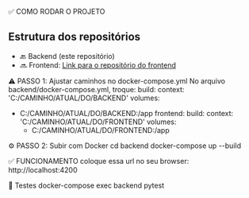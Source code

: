 ✅ COMO RODAR O PROJETO

## Estrutura dos repositórios
- 🔙 Backend (este repositório)
- 🔜 Frontend: [Link para o repositório do frontend]([https://github.com/seu-usuario/frontend-repo](https://github.com/gabrielguady/frontend-desafio.git))

⚠️ PASSO 1: Ajustar caminhos no docker-compose.yml
No arquivo backend/docker-compose.yml, troque:
build:
  context: 'C:/CAMINHO/ATUAL/DO/BACKEND'
volumes:
  - C:/CAMINHO/ATUAL/DO/BACKEND:/app
frontend:
  build:
    context: 'C:/CAMINHO/ATUAL/DO/FRONTEND'
  volumes:
    - C:/CAMINHO/ATUAL/DO/FRONTEND:/app
   
⚙️ PASSO 2: Subir com Docker
cd backend
docker-compose up --build

✅ FUNCIONAMENTO
 coloque essa url no seu browser: http://localhost:4200

 🧪 Testes
 docker-compose exec backend pytest
